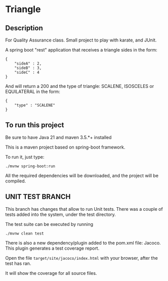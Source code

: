 # Triangle

## Description
For Quality Assurance class. Small project to play with karate, and JUnit. 

A spring boot "rest" application that receives a triangle sides in the form: 

    {
        "sideA" : 2,
        "sideB" : 3,
        "sideC" : 4
    }


And will return a 200 and the type of triangle: SCALENE, ISOSCELES or EQUILATERAL in the form: 

    {
        "type" : "SCALENE"
    }

## To run this project

Be sure to have Java 21 and maven 3.5.*+ installed

This is a maven project based on spring-boot framework. 

To run it, just type: 

```
./mvnw spring-boot:run
```

All the required dependencies will be downloaded, and the project will be compiled. 

## UNIT TEST BRANCH

This branch has changes that allow to run Unit tests. 
There was a couple of tests added into the system, under the 
test directory. 

The test suite can be executed by running 

```
./mvnw clean test
```

There is also  a new dependency/plugin added to the pom.xml file: 
Jacoco. This plugin generates a test coverage report. 

Open the file `target/site/jacoco/index.html` with your browser, after the 
test has ran. 

It will show the coverage for all source files. 

